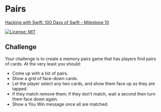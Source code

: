 # Pairs

[Hacking with Swift: 100 Days of Swift - Milestone 10][1]

[![License: MIT](https://img.shields.io/badge/License-MIT-yellow.svg)](https://opensource.org/licenses/MIT)

## Challenge

Your challenge is to create a memory pairs game that has players find pairs of cards. At the very least you should:

* Come up with a list of pairs.
* Show a grid of face-down cards.
* Let the player select any two cards, and show them face up as they are tapped.
* If they match remove them; if they don’t match, wait a second then turn them face down again.
* Show a You Win message once all are matched.

[1]: https://www.hackingwithswift.com/100/99
